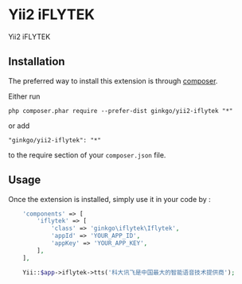 Yii2 iFLYTEK
============
Yii2 iFLYTEK

Installation
------------

The preferred way to install this extension is through [composer](http://getcomposer.org/download/).

Either run

```
php composer.phar require --prefer-dist ginkgo/yii2-iflytek "*"
```

or add

```
"ginkgo/yii2-iflytek": "*"
```

to the require section of your `composer.json` file.


Usage
-----

Once the extension is installed, simply use it in your code by  :

```php
    'components' => [
        'iflytek' => [
            'class' => 'ginkgo\iflytek\Iflytek',
            'appId' => 'YOUR_APP_ID',
            'appKey' => 'YOUR_APP_KEY',
        ],
    ],

    Yii::$app->iflytek->tts('科大讯飞是中国最大的智能语音技术提供商');
```
